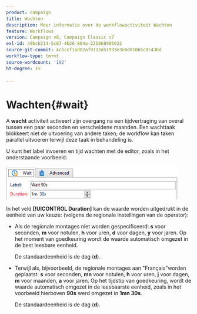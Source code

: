 ```yaml
---
product: campaign
title: Wachten
description: Meer informatie over de workflowactiviteit Wachten
feature: Workflows
version: Campaign v8, Campaign Classic v7
exl-id: a9bcb214-5c87-4b26-804a-22b868905022
source-git-commit: 4cbccf1ad02af9133d51933e3e0d010b5c8c43bd
workflow-type: tm+mt
source-wordcount: '192'
ht-degree: 1%

---
```


# Wachten{#wait}



A **wacht** activiteit activeert zijn overgang na een tijdvertraging van overal tussen een paar seconden en verscheidene maanden. Een wachttaak blokkeert niet de uitvoering van andere taken; de workflow kan taken parallel uitvoeren terwijl deze taak in behandeling is.

U kunt het label invoeren en tijd wachten met de editor, zoals in het onderstaande voorbeeld:

![](assets/edit_wait.png)

In het veld **[!UICONTROL Duration]** kan de waarde worden uitgedrukt in de eenheid van uw keuze: (volgens de regionale instellingen van de operator):

* Als de regionale montages niet worden gespecificeerd: **s** voor seconden, **m** voor notulen, **h** voor uren, **d** voor dagen, **y** voor jaren. Op het moment van goedkeuring wordt de waarde automatisch omgezet in de best leesbare eenheid.

  De standaardeenheid is de dag (**d**).

* Terwijl als, bijvoorbeeld, de regionale montages aan &quot;Français&quot;worden geplaatst: **s** voor seconden, **mn** voor notulen, **h** voor uren, **j** voor dagen, **m** voor maanden, **a** voor jaren. Op het tijdstip van goedkeuring, wordt de waarde automatisch omgezet in de leesbaarste eenheid, zoals in het voorbeeld hierboven **90s** werd omgezet in **1mn 30s**.

  De standaardeenheid is de dag (**d**).
